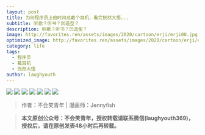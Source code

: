 ```yaml
---
layout: post
title: 为何程序员上班时间总戴个耳机，看完恍然大悟...
subtitle: 听歌？听书？凹造型？
description: 听歌？听书？凹造型？
image: http://favorites.ren/assets/images/2020/cartoon/erji/erji00.jpg
optimized_image: http://favorites.ren/assets/images/2020/cartoon/erji/erji00.jpg
category: life
tags:
  - 程序员
  - 戴耳机
  - 恍然大悟
author: laughyouth
---
```


![](http://favorites.ren/assets/images/2020/cartoon/erji/erji01.jpg)
![](http://favorites.ren/assets/images/2020/cartoon/erji/erji02.jpg)
![](http://favorites.ren/assets/images/2020/cartoon/erji/erji03.jpg)
![](http://favorites.ren/assets/images/2020/cartoon/erji/erji04.jpg)
![](http://favorites.ren/assets/images/2020/cartoon/erji/erji05.jpg)
![](http://favorites.ren/assets/images/2020/cartoon/erji/erji06.jpg)
![](http://favorites.ren/assets/images/2020/cartoon/erji/erji07.jpg)

>作者：不会笑青年 | 漫画师：Jennyfish

>**本文原创公众号：不会笑青年，授权转载请联系微信(laughyouth369)，授权后，请在原创发表48小时后再转载。**



